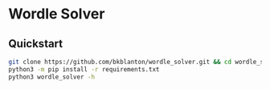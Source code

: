 # Wordle Solver

## Quickstart
```sh
git clone https://github.com/bkblanton/wordle_solver.git && cd wordle_solver
python3 -m pip install -r requirements.txt
python3 wordle_solver -h
```